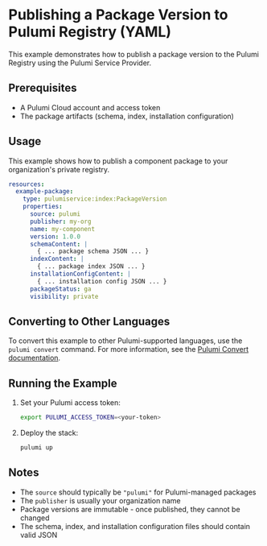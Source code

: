 # Publishing a Package Version to Pulumi Registry (YAML)

This example demonstrates how to publish a package version to the Pulumi Registry using the Pulumi Service Provider.

## Prerequisites

- A Pulumi Cloud account and access token
- The package artifacts (schema, index, installation configuration)

## Usage

This example shows how to publish a component package to your organization's private registry.

```yaml
resources:
  example-package:
    type: pulumiservice:index:PackageVersion
    properties:
      source: pulumi
      publisher: my-org
      name: my-component
      version: 1.0.0
      schemaContent: |
        { ... package schema JSON ... }
      indexContent: |
        { ... package index JSON ... }
      installationConfigContent: |
        { ... installation config JSON ... }
      packageStatus: ga
      visibility: private
```

## Converting to Other Languages

To convert this example to other Pulumi-supported languages, use the `pulumi convert` command. For more information, see the [Pulumi Convert documentation](https://www.pulumi.com/docs/iac/cli/commands/pulumi_convert/).

## Running the Example

1. Set your Pulumi access token:
   ```bash
   export PULUMI_ACCESS_TOKEN=<your-token>
   ```

2. Deploy the stack:
   ```bash
   pulumi up
   ```

## Notes

- The `source` should typically be `"pulumi"` for Pulumi-managed packages
- The `publisher` is usually your organization name
- Package versions are immutable - once published, they cannot be changed
- The schema, index, and installation configuration files should contain valid JSON
